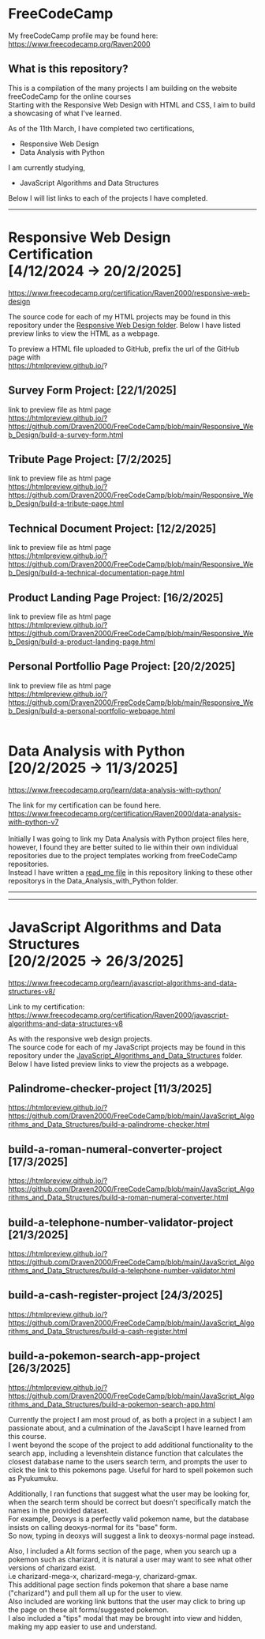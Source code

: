 # FreeCodeCamp

My freeCodeCamp profile may be found here:
https://www.freecodecamp.org/Raven2000 

What is this repository?
---
This is a compilation of the many projects I am building on the website freeCodeCamp for the online courses<br>
Starting with the Responsive Web Design with HTML and CSS, I aim to build a showcasing of what I've learned.<br>

As of the 11th March, I have completed two certifications, 
* Responsive Web Design
* Data Analysis with Python

I am currently studying,
* JavaScript Algorithms and Data Structures


Below I will list links to each of the projects I have completed.

---
Responsive Web Design Certification<br>
[4/12/2024 -> 20/2/2025]
===
https://www.freecodecamp.org/certification/Raven2000/responsive-web-design

The source code for each of my HTML projects may be found in this repository under the [Responsive Web Design folder](https://github.com/Draven2000/FreeCodeCamp/tree/main/Responsive_Web_Design).
Below I have listed preview links to view the HTML as a webpage.

To preview a HTML file uploaded to GitHub, prefix the url of the GitHub page with<br>
https://htmlpreview.github.io/? 

Survey Form Project: 
[22/1/2025]
---

link to preview file as html page <br>
https://htmlpreview.github.io/?https://github.com/Draven2000/FreeCodeCamp/blob/main/Responsive_Web_Design/build-a-survey-form.html


Tribute Page Project:
[7/2/2025]
---
link to preview file as html page <br>
https://htmlpreview.github.io/?https://github.com/Draven2000/FreeCodeCamp/blob/main/Responsive_Web_Design/build-a-tribute-page.html


Technical Document Project:
[12/2/2025]
---
link to preview file as html page <br>
https://htmlpreview.github.io/?https://github.com/Draven2000/FreeCodeCamp/blob/main/Responsive_Web_Design/build-a-technical-documentation-page.html


Product Landing Page Project:
[16/2/2025]
---
link to preview file as html page <br>
https://htmlpreview.github.io/?https://github.com/Draven2000/FreeCodeCamp/blob/main/Responsive_Web_Design/build-a-product-landing-page.html

Personal Portfollio Page Project:
[20/2/2025]
---
link to preview file as html page <br>
https://htmlpreview.github.io/?https://github.com/Draven2000/FreeCodeCamp/blob/main/Responsive_Web_Design/build-a-personal-portfolio-webpage.html
<br>
<br>


Data Analysis with Python<br> 
[20/2/2025 -> 11/3/2025]
===
https://www.freecodecamp.org/learn/data-analysis-with-python/

The link for my certification can be found here.<br>
https://www.freecodecamp.org/certification/Raven2000/data-analysis-with-python-v7
<br>
<br>
Initially I was going to link my Data Analysis with Python project files here,
however, I found they are better suited to lie within their own individual repositories due to the project templates working from freeCodeCamp repositories.<br>
Instead I have written a [read_me file](https://github.com/Draven2000/FreeCodeCamp/blob/main/Data_Analysis_with_Python/Link_To_Repos.md) in this repository linking to these other repositorys in the Data_Analysis_with_Python folder.

---

---
JavaScript Algorithms and Data Structures<br> 
[20/2/2025 -> 26/3/2025]
===
https://www.freecodecamp.org/learn/javascript-algorithms-and-data-structures-v8/

Link to my certification:<br>
https://www.freecodecamp.org/certification/Raven2000/javascript-algorithms-and-data-structures-v8


As with the responsive web design projects.<br>
The source code for each of my JavaScript projects may be found in this repository under the [JavaScript_Algorithms_and_Data_Structures](https://github.com/Draven2000/FreeCodeCamp/tree/main/JavaScript_Algorithms_and_Data_Structures) folder.
Below I have listed preview links to view the projects as a webpage.

Palindrome-checker-project
[11/3/2025]
---
https://htmlpreview.github.io/?https://github.com/Draven2000/FreeCodeCamp/blob/main/JavaScript_Algorithms_and_Data_Structures/build-a-palindrome-checker.html


build-a-roman-numeral-converter-project
[17/3/2025]
---
https://htmlpreview.github.io/?https://github.com/Draven2000/FreeCodeCamp/blob/main/JavaScript_Algorithms_and_Data_Structures/build-a-roman-numeral-converter.html

build-a-telephone-number-validator-project
[21/3/2025]
---
https://htmlpreview.github.io/?https://github.com/Draven2000/FreeCodeCamp/blob/main/JavaScript_Algorithms_and_Data_Structures/build-a-telephone-number-validator.html

build-a-cash-register-project
[24/3/2025]
---
https://htmlpreview.github.io/?https://github.com/Draven2000/FreeCodeCamp/blob/main/JavaScript_Algorithms_and_Data_Structures/build-a-cash-register.html

build-a-pokemon-search-app-project
[26/3/2025]
---
https://htmlpreview.github.io/?https://github.com/Draven2000/FreeCodeCamp/blob/main/JavaScript_Algorithms_and_Data_Structures/build-a-pokemon-search-app.html

Currently the project I am most proud of, as both a project in a subject I am passionate about, and a culmination of the JavaScipt I have learned from this course.<br>
I went beyond the scope of the project to add additional functionality to the search app, including a levenshtein distance function that calculates the closest database name to the users search term, and prompts the user to click the link to this pokemons page. Useful for hard to spell pokemon such as Pyukumuku.<br>

Additionally, I ran functions that suggest what the user may be looking for, when the search term should be correct but doesn't specifically match the names in the provided dataset.<br>
For example, Deoxys is a perfectly valid pokemon name, but the database insists on calling deoxys-normal for its "base" form.<br>
So now, typing in deoxys will suggest a link to deoxys-normal page instead.<br>

Also, I included a Alt forms section of the page, when you search up a pokemon such as charizard, it is natural a user may want to see what other versions of charizard exist.<br>
i.e charizard-mega-x, charizard-mega-y, charizard-gmax.<br>
This additional page section finds pokemon that share a base name ("charizard") and pull them all up for the user to view.<br>
Also included are working link buttons that the user may click to bring up the page on these alt forms/suggested pokemon.<br>
I also included a "tips" modal that may be brought into view and hidden, making my app easier to use and understand.


